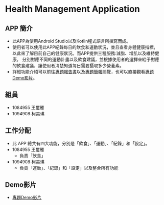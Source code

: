 # Health Management Application
## APP 簡介
* 此APP為使用Android Studio以及Kotlin程式語言所撰寫而成。
* 使用者可以使用此APP紀錄每日的飲食和運動狀況，並且查看身體健康指標，
以此來了解目前自己的健康狀況。而APP提供三種服務:減脂、增肌以及維持健康，
分別對應不同的運動計畫以及飲食建議，並根據使用者的選擇來給予對應的飲食建議，讓使用者清楚知道每日需要攝取多少營養素。
* 詳細功能介紹可以前往[專題報告書](書面報告/07_健康小助手.pdf)以及[專題簡報](書面報告/07_健康小助手.pptx)閱覽，也可以直接觀看[專題Demo影片](https://www.youtube.com/watch?v=-wEaeVCfVX8)。

## 組員
* 1084955 王璽雅 
* 1094908 柯美琪

## 工作分配
* 此 APP 總共有四大功能，分別是「飲食」、「運動」、「紀錄」和「設定」。
* 1084955 王璽雅 
    * 負責「飲食」
* 1094908 柯美琪
    * 負責「運動」、「紀錄」和「設定」以及整合所有功能

## Demo影片
* [專題Demo影片](https://www.youtube.com/watch?v=-wEaeVCfVX8)